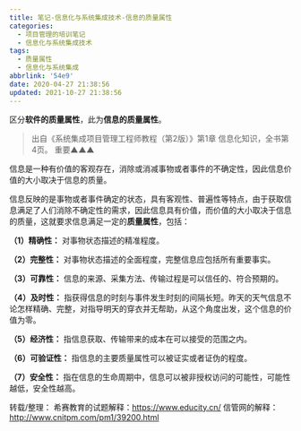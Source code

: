 ```yaml
---
title: 笔记-信息化与系统集成技术-信息的质量属性
categories:
  - 项目管理的培训笔记
  - 信息化与系统集成技术
tags:
  - 质量属性
  - 信息化与系统集成
abbrlink: '54e9'
date: 2020-04-27 21:38:56
updated: 2021-10-27 21:38:56
---
```


区分**软件的质量属性**，此为**信息的质量属性**。 

> 出自《系统集成项目管理工程师教程（第2版）》第1章 信息化知识，全书第4页。
> 重要▲▲▲

信息是一种有价值的客观存在，消除或消减事物或者事件的不确定性，因此信息价值的大小取决于信息的质量。

<!-- more -->

信息反映的是事物或者事件确定的状态，具有客观性、普遍性等特点，由于获取信息满足了人们消除不确定性的需求，因此信息具有价值，而价值的大小取决于信息的质量，这就要求信息满足一定的**质量属性**，包括：

**（1）精确性：**
对事物状态描述的精准程度。

**（2）完整性：**
对事物状态描述的全面程度，完整信息应包括所有重要事实。

**（3）可靠性：**
信息的来源、采集方法、传输过程是可以信任的、符合预期的。

**（4）及时性：**
指获得信息的时刻与事件发生时刻的间隔长短。昨天的天气信息不论怎样精确、完整，对指导明天的穿衣并无帮助，从这个角度出发，这个信息的价值为零。

**（5）经济性：**
指信息获取、传输带来的成本在可以接受的范围之内。

**（6）可验证性：**
指信息的主要质量属性可以被证实或者证伪的程度。

**（7）安全性：**
指在信息的生命周期中，信息可以被非授权访问的可能性，可能性越低，安全性越高。

转载/整理：
希赛教育的试题解释：<https://www.educity.cn/>
信管网的解释：<http://www.cnitpm.com/pm1/39200.html>
